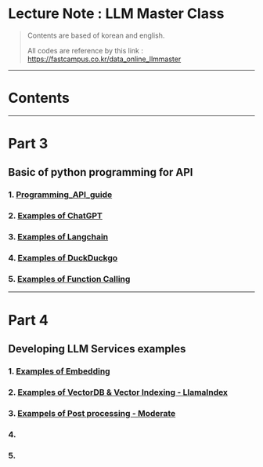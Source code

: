 ﻿
# Lecture Note : LLM Master Class


> Contents are based of korean and english.
> 
> All codes are reference by this link : https://fastcampus.co.kr/data_online_llmmaster

---

# Contents 

---
# Part 3

## Basic of python programming for API

### 1. [Programming_API_guide](https://github.com/whitekun91/LLM_Master_Class/blob/main/Part3/Programming_API_guide.ipynb)
### 2. [Examples of ChatGPT](https://github.com/whitekun91/LLM_Master_Class/blob/main/Part3/ChatGPT_playground.ipynb)
### 3. [Examples of Langchain](https://github.com/whitekun91/LLM_Master_Class/blob/main/Part3/Langchain_playground.ipynb)
### 4. [Examples of DuckDuckgo](https://github.com/whitekun91/LLM_Master_Class/blob/main/Part3/DuckDuckGo_examples.ipynb)
### 5. [Examples of Function Calling](https://github.com/whitekun91/LLM_Master_Class/blob/main/Part3/Fuction_calling_examples.ipynb)

---

# Part 4

## Developing LLM Services examples

### 1. [Examples of Embedding](https://github.com/whitekun91/LLM_Master_Class/blob/main/Part4/Embedding_samples.ipynb)
### 2. [Examples of VectorDB & Vector Indexing - LlamaIndex](https://github.com/whitekun91/LLM_Master_Class/blob/main/Part4/LlamaIndex_examples.ipynb)
### 3. [Exampels of Post processing - Moderate](https://github.com/whitekun91/LLM_Master_Class/blob/main/Part4/Postprocessing_examples.ipynb)
### 4.
### 5.